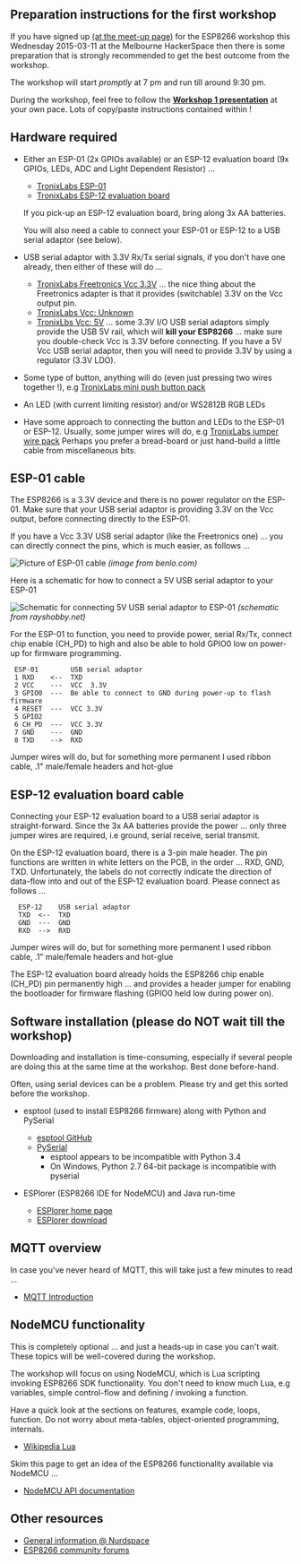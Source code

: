 Preparation instructions for the first workshop
-----------------------------------------------
If you have signed up
[(at the meet-up page)](http://www.meetup.com/Connected-Community-HackerSpace-Melbourne/events/220681609/)
for the ESP8266 workshop this Wednesday 2015-03-11 at the Melbourne HackerSpace
then there is some preparation that is strongly recommended to get the best
outcome from the workshop.

The workshop will start *promptly* at 7 pm and run till around 9:30 pm.

During the workshop, feel free to follow the
__[Workshop 1 presentation](esp8266_workshop_1.pdf)__ at your own pace.
Lots of copy/paste instructions contained within !

Hardware required
-----------------
* Either an ESP-01 (2x GPIOs available) or an ESP-12 evaluation board
  (9x GPIOs, LEDs, ADC and Light Dependent Resistor) ...

  * [TronixLabs ESP-01](http://tronixlabs.com/iot/wifi-serial-transceiver-module-with-esp8266)
  * [TronixLabs ESP-12 evaluation board](http://tronixlabs.com/wireless/esp8266/esp8266-esp-12-full-evaluation-board)

  If you pick-up an ESP-12 evaluation board, bring along 3x AA batteries.

  You will also need a cable to connect your ESP-01 or ESP-12 to a USB
   serial adaptor (see below).

* USB serial adaptor with 3.3V Rx/Tx serial signals,
  if you don't have one already, then either of these will do ...

  * [TronixLabs Freetronics Vcc 3.3V](http://tronixlabs.com/usb-serial/freetronics-usbserial-adapter)
  ... the nice thing about the Freetronics adapter is that it provides
(switchable) 3.3V on the Vcc output pin.
  * [TronixLabs Vcc: Unknown](http://tronixlabs.com/usb-serial/ftdi-basic-breakout-5v-3-3v-micro-usb)
  * [TronixLbs Vcc: 5V](http://tronixlabs.com/beaglebone/cable/usb-to-ttl-serial-cable)
  ... some 3.3V I/O USB serial adaptors simply provide the USB 5V rail,
which will __kill your ESP8266__ ... make sure you double-check
Vcc is 3.3V before connecting.  If you have a 5V Vcc USB serial
adaptor, then you will need to provide 3.3V by using a regulator
(3.3V LDO).

* Some type of button, anything will do (even just pressing two wires
  together !), e.g
 [TronixLabs mini push button pack](http://tronixlabs.com/components/buttons/mini-push-button-tactile-switch-20-pack)

* An LED (with current limiting resistor) and/or WS2812B RGB LEDs

* Have some approach to connecting the button and LEDs to the ESP-01 or
  ESP-12.  Usually, some jumper wires will do, e.g
  [TronixLabs jumper wire pack](http://tronixlabs.com/hardware/wires/jumper/breadboard-jumper-wire-pack-200mm-100mm)
  Perhaps you prefer a bread-board or
  just hand-build a little cable from miscellaneous bits.

ESP-01 cable
------------
The ESP8266 is a 3.3V device and there is no power regulator on the ESP-01.
Make sure that your USB serial adaptor is providing 3.3V on the Vcc output,
before connecting directly to the ESP-01.

If you have a Vcc 3.3V USB serial adaptor (like the Freetronics one) ...
you can directly connect the pins, which is much easier, as follows ...

![Picture of ESP-01 cable](http://benlo.com/esp8266/esp8266-reflash-firmware.jpg)
_(image from benlo.com)_

Here is a schematic for how to connect a 5V USB serial adaptor to your ESP-01
  
![Schematic for connecting 5V USB serial adaptor to ESP-01](http://rayshobby.net/wordpress/wp-content/uploads/2014/10/esp8266_conn.png)
_(schematic from rayshobby.net)_

For the ESP-01 to function, you need to provide power, serial Rx/Tx,
connect chip enable (CH_PD) to high and also be able to hold GPIO0 low
on power-up for firmware programming.

     ESP-01        USB serial adaptor
     1 RXD    <--  TXD
     2 VCC    ---  VCC  3.3V
     3 GPIO0  ---  Be able to connect to GND during power-up to flash firmware
     4 RESET  ---  VCC 3.3V
     5 GPIO2
     6 CH_PD  ---  VCC 3.3V
     7 GND    ---  GND
     8 TXD    -->  RXD

Jumper wires will do, but for something more permanent I used ribbon
cable, .1" male/female headers and hot-glue 

ESP-12 evaluation board cable
-----------------------------
Connecting your ESP-12 evaluation board to a USB serial adaptor is
straight-forward.  Since the 3x AA batteries provide the power ... only
three jumper wires are required, i.e ground, serial receive, serial
transmit.

On the ESP-12 evaluation board, there is a 3-pin male header.  The pin
functions are written in white letters on the PCB, in the order ... RXD,
GND, TXD.  Unfortunately, the labels do not correctly indicate the direction
of data-flow into and out of the ESP-12 evaluation board.
Please connect as follows ...

      ESP-12    USB serial adaptor
      TXD  <--  TXD
      GND  ---  GND
      RXD  -->  RXD

Jumper wires will do, but for something more permanent I used ribbon
cable, .1" male/female headers and hot-glue 

The ESP-12 evaluation board already holds the ESP8266 chip enable
(CH_PD) pin permanently high ... and provides a header jumper for
enabling the bootloader for firmware flashing (GPIO0 held low during
power on).

Software installation (please do NOT wait till the workshop)
------------------------------------------------------------
Downloading and installation is time-consuming, especially if several people
are doing this at the same time at the workshop.  Best done before-hand.

Often, using serial devices can be a problem.
Please try and get this sorted before the workshop.

- esptool (used to install ESP8266 firmware) along with Python and PySerial
  - [esptool GitHub](https://github.com/themadinventor/esptool)
  - [PySerial](http://pyserial.sourceforge.net)
     - esptool appears to be incompatible with Python 3.4
     - On Windows, Python 2.7 64-bit package is incompatible with pyserial

- ESPlorer (ESP8266 IDE for NodeMCU) and Java run-time
  - [ESPlorer home page](http://esp8266.ru/esplorer)
  - [ESPlorer download](https://java.com/en/download)

MQTT overview
-------------
In case you've never heard of MQTT, this will take just a few minutes to
read ...

- [MQTT Introduction](http://everywarecloud.eurotech.com/doc/ECDevGuide/latest/3.01-MQTT-Intro.asp)

NodeMCU functionality
---------------------
This is completely optional ... and just a heads-up in case you can't
wait.  These topics will be well-covered during the workshop.

The workshop will focus on using NodeMCU, which is Lua scripting
invoking ESP8266 SDK functionality.  You don't need to know much Lua,
e.g variables, simple control-flow and defining / invoking a function.

Have a quick look at the sections on features, example code, loops,
function.  Do not worry about meta-tables, object-oriented programming,
internals.

   - [Wikipedia Lua](http://en.wikipedia.org/wiki/Lua_%28programming_language%29#Features)

Skim this page to get an idea of the ESP8266 functionality available via
NodeMCU ...

   - [NodeMCU API documentation](https://github.com/nodemcu/nodemcu-firmware/wiki/nodemcu_api_en)

Other resources
---------------
- [General information @ Nurdspace](https://nurdspace.nl/ESP8266)
- [ESP8266 community forums](http://www.esp8266.com)
